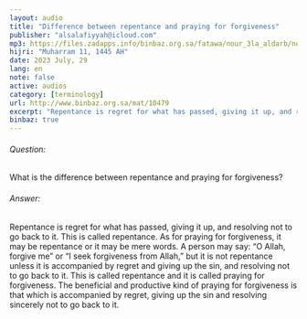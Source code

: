 ```yaml
---
layout: audio
title: "Difference between repentance and praying for forgiveness"
publisher: "alsalafiyyah@icloud.com"
mp3: https://files.zadapps.info/binbaz.org.sa/fatawa/nour_3la_aldarb/nour_734/nour_73405.mp3
hijri: "Muharram 11, 1445 AH"
date: 2023 July, 29
lang: en
note: false
active: audios
category: [terminology]
url: http://www.binbaz.org.sa/mat/10479
excerpt: "Repentance is regret for what has passed, giving it up, and resolving not to go back to it. This is called repentance. As for praying for forgiveness, it may be repentance or it may be mere words."
binbaz: true
---
```


###### Question: 

What is the difference between repentance and praying for forgiveness? 

###### Answer: 

Repentance is regret for what has passed, giving it up, and resolving not to go back to it. This is called repentance. As for praying for forgiveness, it may be repentance or it may be mere words. A person may say: “O Allah, forgive me” or “I seek forgiveness from Allah,” but it is not repentance unless it is accompanied by regret and giving up the sin, and resolving not to go back to it. This is called repentance and it is called praying for forgiveness. The beneficial and productive kind of praying for forgiveness is that which is accompanied by regret, giving up the sin and resolving sincerely not to go back to it. 
